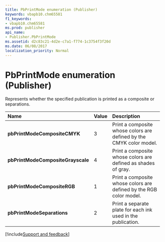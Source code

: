 ```yaml
---
title: PbPrintMode enumeration (Publisher)
keywords: vbapb10.chm65581
f1_keywords:
- vbapb10.chm65581
ms.prod: publisher
api_name:
- Publisher.PbPrintMode
ms.assetid: d2c83c21-4d2e-c7a1-f774-1c3754f3f20d
ms.date: 06/08/2017
localization_priority: Normal
---
```



# PbPrintMode enumeration (Publisher)

Represents whether the specified publication is printed as a composite or separations. 



|Name|Value|Description|
|:-----|:-----|:-----|
| **pbPrintModeCompositeCMYK**|3|Print a composite whose colors are defined by the CMYK color model.|
| **pbPrintModeCompositeGrayscale**|4|Print a composite whose colors are defined as shades of gray.|
| **pbPrintModeCompositeRGB**|1|Print a composite whose colors are defined by the RGB color model.|
| **pbPrintModeSeparations**|2|Print a separate plate for each ink used in the publication.|

[!include[Support and feedback](~/includes/feedback-boilerplate.md)]